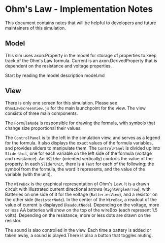 # Ohm's Law - Implementation Notes

This document contains notes that will be helpful to developers and future maintainers of this simulation.

## Model

This sim uses axon.Property in the model for storage of properties to keep track of the Ohm's Law formula. Current is
an axon.DerivedProperty that is dependent on the resistance and voltage properties.

Start by reading the model description model.md
 
## View

There is only one screen for this simulation. Please see `OhmsLawScreenView.js` for the main launchpoint for the view.
The view consists of three main components.

The `FormulaNode` is responsible for drawing the formula, with symbols that change size proportional their values.

The `ControlPanel` is to the left in the simulation view, and serves as a legend for the formula. It also displays 
the exact values of the formula variables, and provides sliders to manipulate them. The `ControlPanel` is divided up into 
`SliderUnit`, one for each variable on the left side of the formula (voltage and resistance). An `HSlider` (oriented 
vertically) controls the value of the property. In each `SliderUnit`, there is a `Text` for each of the following: the
symbol from the formula, the word it represents, and the value of the variable (with the unit).

The `WireBox` is the graphical representation of Ohm's Law. It is a drawn circuit with illustrated current directional
arrows (`RightAngleArrow`), with Batteries on one side of it for the voltage (`BatteriesView`), and a resistor on the other
side (`ResistorNode`). In the center of the `WireBox`, a readout of the value of current is displayed (`ReadoutNode`).
Depending on the voltage, more or less AA batteries will show on the top of the wireBox (each represent 1.5 volts). 
Depending on the resistance, more or less dots are drawn on the resistor.

The sound is also controlled in the view. Each time a battery is added or taken away, a sound is played.There is also 
a button that toggles muting.